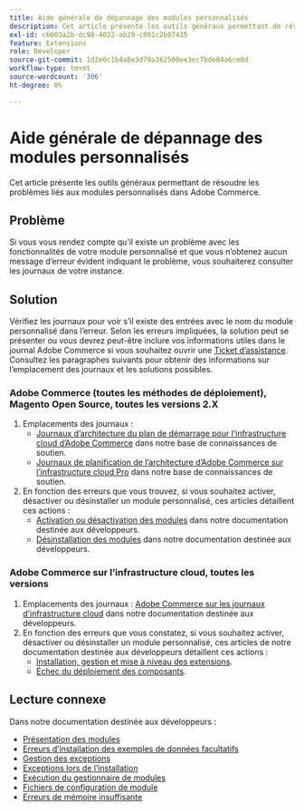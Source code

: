 ```yaml
---
title: Aide générale de dépannage des modules personnalisés
description: Cet article présente les outils généraux permettant de résoudre les problèmes liés aux modules personnalisés dans Adobe Commerce.
exl-id: c6603a2b-dc98-4022-ab29-c081c2b07415
feature: Extensions
role: Developer
source-git-commit: 1d2e0c1b4a8e3d79a362500ee3ec7bde84a6ce0d
workflow-type: tm+mt
source-wordcount: '306'
ht-degree: 0%

---
```


# Aide générale de dépannage des modules personnalisés

Cet article présente les outils généraux permettant de résoudre les problèmes liés aux modules personnalisés dans Adobe Commerce.

## Problème

Si vous vous rendez compte qu’il existe un problème avec les fonctionnalités de votre module personnalisé et que vous n’obtenez aucun message d’erreur évident indiquant le problème, vous souhaiterez consulter les journaux de votre instance.

## Solution

Vérifiez les journaux pour voir s’il existe des entrées avec le nom du module personnalisé dans l’erreur.  Selon les erreurs impliquées, la solution peut se présenter ou vous devrez peut-être inclure vos informations utiles dans le journal Adobe Commerce si vous souhaitez ouvrir une [Ticket d’assistance](/help/help-center-guide/help-center/magento-help-center-user-guide.md#submit-ticket). Consultez les paragraphes suivants pour obtenir des informations sur l’emplacement des journaux et les solutions possibles.

### Adobe Commerce (toutes les méthodes de déploiement), Magento Open Source, toutes les versions 2.X

1. Emplacements des journaux :
   * [Journaux d’architecture du plan de démarrage pour l’infrastructure cloud d’Adobe Commerce](/help/how-to/general/log-locations-directories-for-starter-plan.md) dans notre base de connaissances de soutien.
   * [Journaux de planification de l’architecture d’Adobe Commerce sur l’infrastructure cloud Pro](/help/how-to/general/log-locations-directories-for-pro-plan-integration-staging-production.md) dans notre base de connaissances de soutien.
1. En fonction des erreurs que vous trouvez, si vous souhaitez activer, désactiver ou désinstaller un module personnalisé, ces articles détaillent ces actions :
   * [Activation ou désactivation des modules](https://devdocs.magento.com/guides/v2.3/install-gde/install/cli/install-cli-subcommands-enable.html) dans notre documentation destinée aux développeurs.
   * [Désinstallation des modules](https://devdocs.magento.com/guides/v2.3/install-gde/install/cli/install-cli-uninstall-mods.html) dans notre documentation destinée aux développeurs.

### Adobe Commerce sur l’infrastructure cloud, toutes les versions

1. Emplacements des journaux : [Adobe Commerce sur les journaux d’infrastructure cloud](https://devdocs.magento.com/guides/v2.3/cloud/trouble/environments-logs.html) dans notre documentation destinée aux développeurs.
1. En fonction des erreurs que vous constatez, si vous souhaitez activer, désactiver ou désinstaller un module personnalisé, ces articles de notre documentation destinée aux développeurs détaillent ces actions :
   * [Installation, gestion et mise à niveau des extensions](https://devdocs.magento.com/guides/v2.3/cloud/howtos/install-components.html).
   * [Échec du déploiement des composants](https://devdocs.magento.com/guides/v2.3/cloud/trouble/trouble_comp-deploy-fail.html).

## Lecture connexe

Dans notre documentation destinée aux développeurs :

* [Présentation des modules](https://devdocs.magento.com/guides/v2.3/architecture/archi_perspectives/components/modules/mod_intro.html)
* [Erreurs d’installation des exemples de données facultatifs](https://devdocs.magento.com/guides/v2.3/install-gde/trouble/tshoot_sample-data.html)
* [Gestion des exceptions](https://devdocs.magento.com/guides/v2.3/graphql/develop/exceptions.html)
* [Exceptions lors de l’installation](https://devdocs.magento.com/guides/v2.3/install-gde/trouble/tshoot_exceptions.html)
* [Exécution du gestionnaire de modules](https://devdocs.magento.com/guides/v2.3/comp-mgr/module-man/compman-checklist.html)
* [Fichiers de configuration de module](https://devdocs.magento.com/guides/v2.3/config-guide/config/config-files.html)
* [Erreurs de mémoire insuffisante](https://devdocs.magento.com/guides/v2.3/comp-mgr/trouble/cman/out-of-memory.html)

